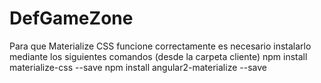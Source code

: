 # DefGameZone
Para que Materialize CSS funcione correctamente es necesario instalarlo mediante los siguientes comandos (desde la carpeta cliente)
npm install materialize-css --save
npm install angular2-materialize --save